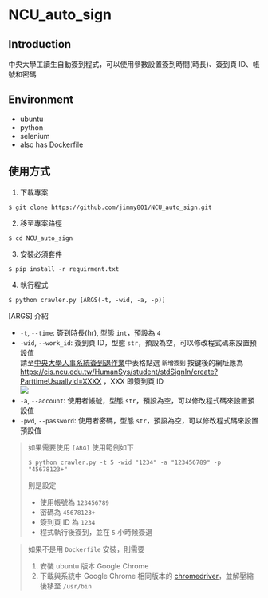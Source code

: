 # NCU_auto_sign
## Introduction
中央大學工讀生自動簽到程式，可以使用參數設置簽到時間(時長)、簽到頁 ID、帳號和密碼
## Environment
- ubuntu
- python
- selenium
- also has [Dockerfile](https://github.com/jimmy801/NCU_auto_sign/blob/master/dockerfile/Dockerfile)
## 使用方式
1. 下載專案
```bash= !
$ git clone https://github.com/jimmy801/NCU_auto_sign.git
```
2. 移至專案路徑
```bash= !
$ cd NCU_auto_sign
```
3. 安裝必須套件
```bash= !
$ pip install -r requirment.txt
```
4. 執行程式
```bash= !
$ python crawler.py [ARGS(-t, -wid, -a, -p)]
```
[ARGS] 介紹
- `-t`, `--time`: 簽到時長(hr), 型態 `int`，預設為 `4`
- `-wid`, `--work_id`: 簽到頁 ID，型態 `str`，預設為空，可以修改程式碼來設置預設值<br>
    請至[中央大學人事系統簽到退作業](https://cis.ncu.edu.tw/HumanSys/student/stdSignIn)中表格點選 `新增簽到` 按鍵後的網址應為 https://cis.ncu.edu.tw/HumanSys/student/stdSignIn/create?ParttimeUsuallyId=XXXX ，XXX 即簽到頁 ID<br>
    ![](https://i.imgur.com/xID5JPk.png)
- `-a`, `--account`: 使用者帳號，型態 `str`，預設為空，可以修改程式碼來設置預設值
- `-pwd`, `--password`: 使用者密碼，型態 `str`，預設為空，可以修改程式碼來設置預設值

> 如果需要使用 `[ARG]` 使用範例如下
> ```bash= !
> $ python crawler.py -t 5 -wid "1234" -a "123456789" -p "45678123+"
> ```
> 則是設定
> - 使用帳號為 `123456789`
> - 密碼為 `45678123+`
> - 簽到頁 ID 為 `1234`
> - 程式執行後簽到，並在 `5` 小時候簽退

> 如果不是用 `Dockerfile` 安裝，則需要
> 1. 安裝 ubuntu 版本 Google Chrome
> 2. 下載與系統中 Google Chrome 相同版本的 [chromedriver](https://chromedriver.storage.googleapis.com/index.html)，並解壓縮後移至 `/usr/bin`
